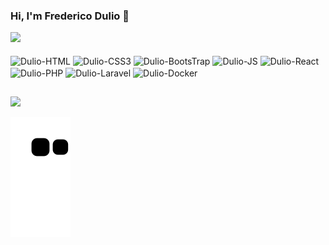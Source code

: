 ### Hi, I'm Frederico Dulio 👋



<div>
<a href="https://github.com/Frederico-Dulio">
    <picture>
    <source
        srcset="https://github-readme-stats.vercel.app/api?username=Frederico-Dulio&show_icons=true&theme=radical"
        media="(prefers-color-scheme: dark)"
    />
    <source
        srcset="https://github-readme-stats.vercel.app/api?username=Frederico-Dulio&show_icons=true"
        media="(prefers-color-scheme: light), (prefers-color-scheme: jolly)"
    />
    <img src="https://github-readme-stats.vercel.app/api?username=Frederico-Dulio&show_icons=true" />
    </picture>
</a>
</div>


<div style="display: inline_block"><br>

<img align="center" alt="Dulio-HTML" height="30" width="40" src="https://cdn.jsdelivr.net/gh/devicons/devicon/icons/html5/html5-original.svg" />
<img align="center" alt="Dulio-CSS3" height="30" width="40" src="https://cdn.jsdelivr.net/gh/devicons/devicon/icons/css3/css3-plain.svg" />
<img align="center" alt="Dulio-BootsTrap" height="30" width="40" src="https://cdn.jsdelivr.net/gh/devicons/devicon/icons/bootstrap/bootstrap-plain-wordmark.svg" />
<img align="center" alt="Dulio-JS" height="30" width="40" src="https://cdn.jsdelivr.net/gh/devicons/devicon/icons/javascript/javascript-plain.svg" />
<img align="center" alt="Dulio-React" height="30" width="40" src="https://cdn.jsdelivr.net/gh/devicons/devicon/icons/react/react-original.svg" />
<img align="center" alt="Dulio-PHP" height="30" width="40" src="https://cdn.jsdelivr.net/gh/devicons/devicon/icons/php/php-plain.svg" />
<img align="center" alt="Dulio-Laravel" height="30" width="40" src="https://cdn.jsdelivr.net/gh/devicons/devicon/icons/laravel/laravel-plain-wordmark.svg" />
<img align="center" alt="Dulio-Docker" height="30" width="40" src="https://cdn.jsdelivr.net/gh/devicons/devicon/icons/docker/docker-plain.svg" />
</div>

##
<div>

<a href="https://www.linkedin.com/in/frederico-adelino-dulio-386129209/" target="_blank"> <img src="https://img.shields.io/badge/LinkedIn-0077B5?style=for-the-badge&logo=linkedin&logoColor=white"></img></a>

</div>

![snake animation](https://github.com/Frederico-Dulio/Frederico-Dulio/blob/output/github-contribution-grid-snake2.svg)
